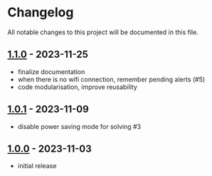# Changelog

All notable changes to this project will be documented in this file.


## [1.1.0](https://github.com/momu/esp32-alarmlicht/compare/v1.0.1...v1.1.0) - 2023-11-25

* finalize documentation
* when there is no wifi connection, remember pending alerts (#5)
* code modularisation, improve reusability 

## [1.0.1](https://github.com/momu/esp32-alarmlicht/compare/v1.0.0...v1.0.1) - 2023-11-09

* disable power saving mode for solving #3

## [1.0.0](https://github.com/momu/esp32-alarmlicht/releases/tag/v1.0.0) - 2023-11-03

* initial release
